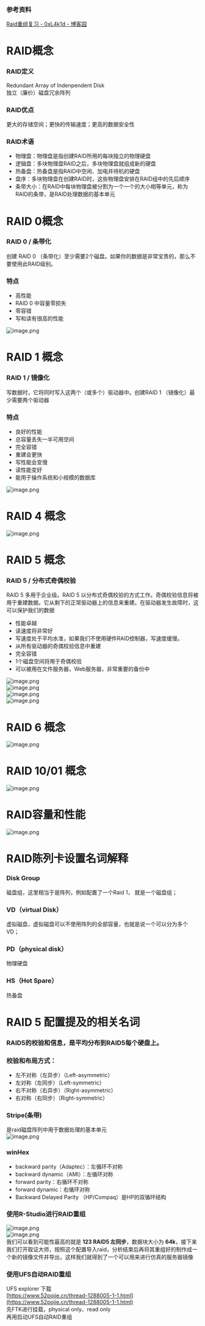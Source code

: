 ### 参考资料
[Raid重组复习 - 0xL4k1d - 博客园](https://www.cnblogs.com/0xl4k1d/p/15449572.html)
# RAID概念
### RAID定义
Redundant Array of Indenpendent Disk<br />独立（廉价）磁盘冗余阵列
### RAID优点
更大的存储空间；更快的传输速度；更高的数据安全性
### RAID术语

- 物理盘：物理盘是指创建RAID所用的每块独立的物理硬盘
- 逻辑盘：多块物理盘RAID之后，多块物理盘就组成新的硬盘
- 热备盘：热备盘是指RAID中空闲、加电并待机的硬盘
- 盘序：多块物理盘在创建RAID时，这些物理盘安排在RAID组中的先后顺序
- 条带大小：在RAID中每块物理盘被分割为一个一个的大小相等单元，称为RAID的条带，是RAID处理数据的基本单元
# RAID 0概念
### RAID 0 / 条带化
创建 RAID 0 （条带化）至少需要2个磁盘。如果你的数据是非常宝贵的，那么不要使用此RAID级别。
### 特点

- 高性能
- RAID 0 中容量零损失
- 零容错
- 写和读有很高的性能

![image.png](./images/20231018_0004073213.png)
# RAID 1 概念
### RAID 1 / 镜像化
写数据时，它将同时写入这两个（或多个）驱动器中。创建RAID 1 （镜像化）最少需要两个驱动器
### 特点

- 良好的性能
- 总容量丢失一半可用空间
- 完全容错
- 重建会更快
- 写性能会变慢
- 读性能变好
- 能用于操作系统和小规模的数据库

![image.png](./images/20231018_0004082021.png)
# RAID 4 概念
![image.png](./images/20231018_0004099165.png)
# RAID 5 概念
### RAID 5 / 分布式奇偶校验
RAID 5 多用于企业级。RAID 5 以分布式奇偶校验的方式工作。奇偶校验信息将被用于重建数据。它从剩下的正常驱动器上的信息来重建。在驱动器发生故障时，这可以保护我们的数据

- 性能卓越
- 读速度将非常好
- 写速度处于平均水准，如果我们不使用硬件RAID控制器，写速度缓慢。
- 从所有驱动器的奇偶校验信息中重建
- 完全容错
- 1个磁盘空间将用于奇偶校验
- 可以被用在文件服务器，Web服务器，非常重要的备份中

![image.png](./images/20231018_0004104302.png)<br />![image.png](./images/20231018_0004116772.png)<br />![image.png](./images/20231018_0004123654.png)<br />![image.png](./images/20231018_0004132608.png)
# RAID 6 概念
![image.png](./images/20231018_0004159824.png)
# RAID 10/01 概念
![image.png](./images/20231018_0004173313.png)
# RAID容量和性能
![image.png](./images/20231018_0004187063.png)
# RAID陈列卡设置名词解释
### Disk Group
磁盘组，这里相当于是阵列，例如配置了一个Raid 1， 就是一个磁盘组；
### VD（virtual Disk）
虚拟磁盘，虚拟磁盘可以不使用阵列的全部容量，也就是说一个可以分为多个VD；
### PD（physical disk）
物理硬盘
### HS（Hot Spare）
热备盘
# RAID 5 配置提及的相关名词
### RAID5的校验和信息，是平均分布到RAID5每个硬盘上。
### 校验和布局方式：

- 左不对称（左异步）（Left-asymmetric）
- 左对称（左同步）（Left-symmetric）
- 右不对称（右异步）（Right-asymmetric）
- 右对称（右同步）（Right-symmetric）
### Stripe(条带)
是raid磁盘阵列中用于数据处理的基本单元<br />![image.png](./images/20231018_0004195099.png)
### winHex

- backward parity（Adaptec）：左循环不对称
- backward dynamic（AMI）：左循环对称
- forward parity：右循环不对称
- forward dynamic：右循环对称
- Backward Delayed Parity （HP/Compaq）是HP的双循环结构
### 使用R-Studio进行RAID重组
![image.png](./images/20231018_0004205659.png)<br />![image.png](./images/20231018_0004219071.png)<br />我们可以看到可能性最高的就是 **123 RAID5 左同步**，数据块大小为 **64k**，接下来我们打开取证大师，按照这个配置导入raid，分析结束后再将其重组好的制作成一个新的镜像文件并导出，这样我们就得到了一个可以用来进行仿真的服务器镜像
### 使用UFS自动RAID重组
UFS explorer 下载<br />[https://www.52pojie.cn/thread-1288005-1-1.html](https://www.52pojie.cn/thread-1288005-1-1.html)<br />先FTK进行挂载，physical only、read only<br />再用启动UFS自动RAID重组
